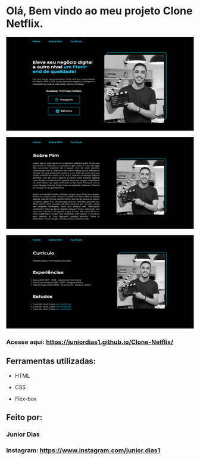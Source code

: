 # Olá, Bem vindo ao meu projeto Clone Netflix.

![image](https://github.com/juniordias1/portfolio/blob/main/Screenshot_3.png)

![image](https://github.com/juniordias1/portfolio/blob/main/Screenshot_4.png)

![image](https://github.com/juniordias1/portfolio/blob/main/Screenshot_5.png)

### Acesse aqui: https://juniordias1.github.io/Clone-Netflix/

## Ferramentas utilizadas:

* HTML

* CSS

* Flex-box

## Feito por:

### Junior Dias

### Instagram: https://www.instagram.com/junior.dias1

```
